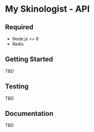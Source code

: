 # My Skinologist - API

## Required

* Node.js >= 8
* Redis

## Getting Started

TBD

## Testing

TBD

## Documentation

TBD
